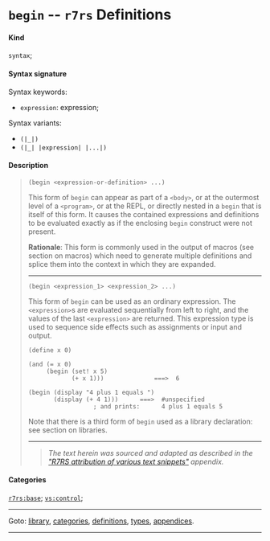 

<a id='definition__r7rs__begin'></a>

# `begin` -- `r7rs` Definitions


#### Kind

`syntax`;


#### Syntax signature

Syntax keywords:
 * `expression`: expression;

Syntax variants:
 * `(|_|)`
 * `(|_| |expression| |...|)`


#### Description

> ````
> (begin <expression-or-definition> ...)
> ````
> 
> 
> This form of `begin` can appear as part of a `<body>`, or at the
> outermost level of a `<program>`, or at the REPL, or directly nested
> in a `begin` that is itself of this form.
> It causes the contained expressions and definitions to be evaluated
> exactly as if the enclosing `begin` construct were not present.
> 
> **Rationale**:
> This form is commonly used in the output of
> macros (see section on macros)
> which need to generate multiple definitions and
> splice them into the context in which they are expanded.
> 
> 
> ----
> 
> 
> ````
> (begin <expression_1> <expression_2> ...)
> ````
> 
> 
> This form of `begin` can be used as an ordinary expression.
> The `<expression>`s are evaluated sequentially from left to right,
> and the values of the last `<expression>` are returned. This
> expression type is used to sequence side effects such as assignments
> or input and output.
> 
> ````
> (define x 0)
> 
> (and (= x 0)
>      (begin (set! x 5)
>             (+ x 1)))              ===>  6
> 
> (begin (display "4 plus 1 equals ")
>        (display (+ 4 1)))      ===>  #unspecified
>                   ; and prints:      4 plus 1 equals 5
> ````
> 
> Note that there is a third form of `begin` used as a library declaration:
> see section on libraries.
> 
> 
> ----
> > *The text herein was sourced and adapted as described in the ["R7RS attribution of various text snippets"](../../r7rs/appendices/attribution.md#appendix__r7rs__attribution) appendix.*


#### Categories

[`r7rs:base`](../../r7rs/categories/r7rs_3a_base.md#category__r7rs__r7rs_3a_base);
[`vs:control`](../../r7rs/categories/vs_3a_control.md#category__r7rs__vs_3a_control);

----

Goto: [library](../../r7rs/_index.md#library__r7rs), [categories](../../r7rs/categories/_index.md#toc__r7rs__categories), [definitions](../../r7rs/definitions/_index.md#toc__r7rs__definitions), [types](../../r7rs/types/_index.md#toc__r7rs__types), [appendices](../../r7rs/appendices/_index.md#toc__r7rs__appendices).

----

